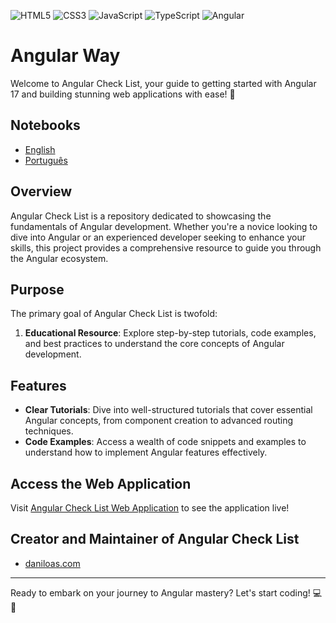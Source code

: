 ![HTML5](https://img.shields.io/badge/HTML5-E34F26?style=for-the-badge&logo=html5&logoColor=white)
![CSS3](https://img.shields.io/badge/CSS3-1572B6?style=for-the-badge&logo=css3&logoColor=white)
![JavaScript](https://img.shields.io/badge/JavaScript-F7DF1E?style=for-the-badge&logo=javascript&logoColor=black)
![TypeScript](https://img.shields.io/badge/TypeScript-007ACC?style=for-the-badge&logo=typescript&logoColor=white)
![Angular](https://img.shields.io/badge/Angular-FF5733?style=for-the-badge&logo=angular&logoColor=white)

# Angular Way

Welcome to Angular Check List, your guide to getting started with Angular 17 and building stunning web applications with ease! 🚀

## Notebooks

- [English](https://github.com/daniloasdotcom/angularchecklist/blob/main/Notebooks/English/eng_notebook.md)
- [Português](https://github.com/daniloasdotcom/angularchecklist/blob/main/Notebooks/Portugu%C3%AAs/pot_notebook.md)

## Overview

Angular Check List is a repository dedicated to showcasing the fundamentals of Angular development. Whether you're a novice looking to dive into Angular or an experienced developer seeking to enhance your skills, this project provides a comprehensive resource to guide you through the Angular ecosystem.

## Purpose

The primary goal of Angular Check List is twofold:

1. **Educational Resource**: Explore step-by-step tutorials, code examples, and best practices to understand the core concepts of Angular development.

## Features

- **Clear Tutorials**: Dive into well-structured tutorials that cover essential Angular concepts, from component creation to advanced routing techniques.
- **Code Examples**: Access a wealth of code snippets and examples to understand how to implement Angular features effectively.

## Access the Web Application

Visit [Angular Check List Web Application](https://daniloasdotcom.github.io/angularchecklist) to see the application live!

## Creator and Maintainer of Angular Check List

- [daniloas.com](https://daniloas.com/)

---

Ready to embark on your journey to Angular mastery? Let's start coding! 💻🎉
